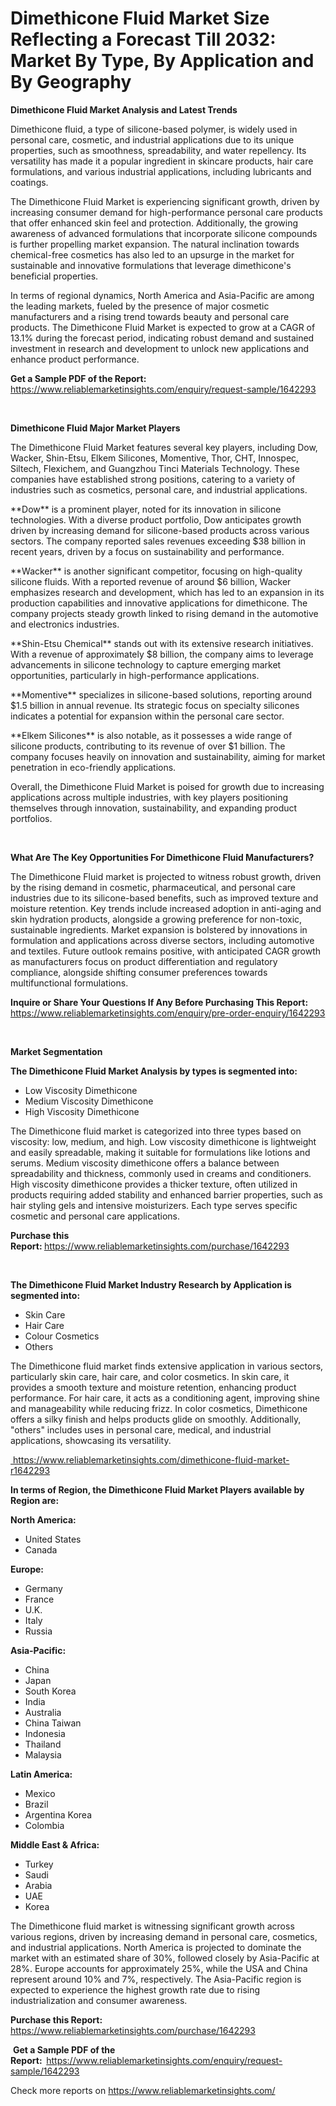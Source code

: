 <p><h1>Dimethicone Fluid Market Size Reflecting a Forecast Till 2032: Market By Type, By Application and By Geography</h1></p><p><strong>Dimethicone Fluid Market Analysis and Latest Trends</strong></p>
<p><p>Dimethicone fluid, a type of silicone-based polymer, is widely used in personal care, cosmetic, and industrial applications due to its unique properties, such as smoothness, spreadability, and water repellency. Its versatility has made it a popular ingredient in skincare products, hair care formulations, and various industrial applications, including lubricants and coatings.</p><p>The Dimethicone Fluid Market is experiencing significant growth, driven by increasing consumer demand for high-performance personal care products that offer enhanced skin feel and protection. Additionally, the growing awareness of advanced formulations that incorporate silicone compounds is further propelling market expansion. The natural inclination towards chemical-free cosmetics has also led to an upsurge in the market for sustainable and innovative formulations that leverage dimethicone's beneficial properties.</p><p>In terms of regional dynamics, North America and Asia-Pacific are among the leading markets, fueled by the presence of major cosmetic manufacturers and a rising trend towards beauty and personal care products. The Dimethicone Fluid Market is expected to grow at a CAGR of 13.1% during the forecast period, indicating robust demand and sustained investment in research and development to unlock new applications and enhance product performance.</p></p>
<p><strong>Get a Sample PDF of the Report:&nbsp;</strong> <a href="https://www.reliablemarketinsights.com/enquiry/request-sample/1642293?utm_campaign=1894&utm_medium=2&utm_source=Github&utm_content=ia&utm_term=02042025&utm_id=dimethicone-fluid">https://www.reliablemarketinsights.com/enquiry/request-sample/1642293</a></p>
<p>&nbsp;</p>
<p><strong>Dimethicone Fluid Major Market Players</strong></p>
<p><p>The Dimethicone Fluid Market features several key players, including Dow, Wacker, Shin-Etsu, Elkem Silicones, Momentive, Thor, CHT, Innospec, Siltech, Flexichem, and Guangzhou Tinci Materials Technology. These companies have established strong positions, catering to a variety of industries such as cosmetics, personal care, and industrial applications.</p><p>**Dow** is a prominent player, noted for its innovation in silicone technologies. With a diverse product portfolio, Dow anticipates growth driven by increasing demand for silicone-based products across various sectors. The company reported sales revenues exceeding $38 billion in recent years, driven by a focus on sustainability and performance.</p><p>**Wacker** is another significant competitor, focusing on high-quality silicone fluids. With a reported revenue of around $6 billion, Wacker emphasizes research and development, which has led to an expansion in its production capabilities and innovative applications for dimethicone. The company projects steady growth linked to rising demand in the automotive and electronics industries.</p><p>**Shin-Etsu Chemical** stands out with its extensive research initiatives. With a revenue of approximately $8 billion, the company aims to leverage advancements in silicone technology to capture emerging market opportunities, particularly in high-performance applications.</p><p>**Momentive** specializes in silicone-based solutions, reporting around $1.5 billion in annual revenue. Its strategic focus on specialty silicones indicates a potential for expansion within the personal care sector.</p><p>**Elkem Silicones** is also notable, as it possesses a wide range of silicone products, contributing to its revenue of over $1 billion. The company focuses heavily on innovation and sustainability, aiming for market penetration in eco-friendly applications.</p><p>Overall, the Dimethicone Fluid Market is poised for growth due to increasing applications across multiple industries, with key players positioning themselves through innovation, sustainability, and expanding product portfolios.</p></p>
<p>&nbsp;</p>
<p><strong>What Are The Key Opportunities For Dimethicone Fluid Manufacturers?</strong></p>
<p><p>The Dimethicone Fluid market is projected to witness robust growth, driven by the rising demand in cosmetic, pharmaceutical, and personal care industries due to its silicone-based benefits, such as improved texture and moisture retention. Key trends include increased adoption in anti-aging and skin hydration products, alongside a growing preference for non-toxic, sustainable ingredients. Market expansion is bolstered by innovations in formulation and applications across diverse sectors, including automotive and textiles. Future outlook remains positive, with anticipated CAGR growth as manufacturers focus on product differentiation and regulatory compliance, alongside shifting consumer preferences towards multifunctional formulations.</p></p>
<p><strong>Inquire or Share Your Questions If Any Before Purchasing This Report:</strong> <a href="https://www.reliablemarketinsights.com/enquiry/pre-order-enquiry/1642293?utm_campaign=1894&utm_medium=2&utm_source=Github&utm_content=ia&utm_term=02042025&utm_id=dimethicone-fluid">https://www.reliablemarketinsights.com/enquiry/pre-order-enquiry/1642293</a></p>
<p>&nbsp;</p>
<p><strong>Market Segmentation</strong></p>
<p><strong>The Dimethicone Fluid Market Analysis by types is segmented into:</strong></p>
<p><ul><li>Low Viscosity Dimethicone</li><li>Medium Viscosity Dimethicone</li><li>High Viscosity Dimethicone</li></ul></p>
<p><p>The Dimethicone fluid market is categorized into three types based on viscosity: low, medium, and high. Low viscosity dimethicone is lightweight and easily spreadable, making it suitable for formulations like lotions and serums. Medium viscosity dimethicone offers a balance between spreadability and thickness, commonly used in creams and conditioners. High viscosity dimethicone provides a thicker texture, often utilized in products requiring added stability and enhanced barrier properties, such as hair styling gels and intensive moisturizers. Each type serves specific cosmetic and personal care applications.</p></p>
<p><strong>Purchase this Report:&nbsp;</strong><a href="https://www.reliablemarketinsights.com/purchase/1642293?utm_campaign=1894&utm_medium=2&utm_source=Github&utm_content=ia&utm_term=02042025&utm_id=dimethicone-fluid">https://www.reliablemarketinsights.com/purchase/1642293</a></p>
<p>&nbsp;</p>
<p><strong>The Dimethicone Fluid Market Industry Research by Application is segmented into:</strong></p>
<p><ul><li>Skin Care</li><li>Hair Care</li><li>Colour Cosmetics</li><li>Others</li></ul></p>
<p><p>The Dimethicone fluid market finds extensive application in various sectors, particularly skin care, hair care, and color cosmetics. In skin care, it provides a smooth texture and moisture retention, enhancing product performance. For hair care, it acts as a conditioning agent, improving shine and manageability while reducing frizz. In color cosmetics, Dimethicone offers a silky finish and helps products glide on smoothly. Additionally, "others" includes uses in personal care, medical, and industrial applications, showcasing its versatility.</p></p>
<p><a href="https://www.reliablemarketinsights.com/dimethicone-fluid-market-r1642293?utm_campaign=1894&utm_medium=2&utm_source=Github&utm_content=ia&utm_term=02042025&utm_id=dimethicone-fluid">&nbsp;https://www.reliablemarketinsights.com/dimethicone-fluid-market-r1642293</a></p>
<p><strong>In terms of Region, the Dimethicone Fluid Market Players available by Region are:</strong></p>
<p>
    <p> <strong> North America: </strong>
        <ul>
            <li>United States</li>
            <li>Canada</li>
        </ul>
        </p> 
    <p> <strong> Europe: </strong>
        <ul>
            <li>Germany</li>
            <li>France</li>
            <li>U.K.</li>
            <li>Italy</li>
            <li>Russia</li>
        </ul>
        </p> 
    <p> <strong> Asia-Pacific: </strong>
        <ul>
            <li>China</li>
            <li>Japan</li>
            <li>South Korea</li>
            <li>India</li>
            <li>Australia</li>
            <li>China Taiwan</li>
            <li>Indonesia</li>
            <li>Thailand</li>
            <li>Malaysia</li>
        </ul>
        </p> 
    <p> <strong> Latin America: </strong>
        <ul>
            <li>Mexico</li>
            <li>Brazil</li>
            <li>Argentina Korea</li>
            <li>Colombia</li>
        </ul>
        </p> 
    <p> <strong> Middle East & Africa: </strong>
        <ul>
            <li>Turkey</li>
            <li>Saudi</li>
            <li>Arabia</li>
            <li>UAE</li>
            <li>Korea</li>
        </ul>
    </p>
    </p>
<p><p>The Dimethicone fluid market is witnessing significant growth across various regions, driven by increasing demand in personal care, cosmetics, and industrial applications. North America is projected to dominate the market with an estimated share of 30%, followed closely by Asia-Pacific at 28%. Europe accounts for approximately 25%, while the USA and China represent around 10% and 7%, respectively. The Asia-Pacific region is expected to experience the highest growth rate due to rising industrialization and consumer awareness.</p></p>
<p><strong>Purchase this Report: </strong><a href="https://www.reliablemarketinsights.com/purchase/1642293?utm_campaign=1894&utm_medium=2&utm_source=Github&utm_content=ia&utm_term=02042025&utm_id=dimethicone-fluid">https://www.reliablemarketinsights.com/purchase/1642293</a></p>
<p>&nbsp;<strong>Get a Sample PDF of the Report:&nbsp;&nbsp;</strong><a href="https://www.reliablemarketinsights.com/enquiry/request-sample/1642293?utm_campaign=1894&utm_medium=2&utm_source=Github&utm_content=ia&utm_term=02042025&utm_id=dimethicone-fluid">https://www.reliablemarketinsights.com/enquiry/request-sample/1642293</a></p>
<p><strong></strong></p>
<p>Check more reports on <a href="https://www.reliablemarketinsights.com/?utm_campaign=1894&utm_medium=2&utm_source=Github&utm_content=ia&utm_term=02042025&utm_id=dimethicone-fluid">https://www.reliablemarketinsights.com/</a></p>